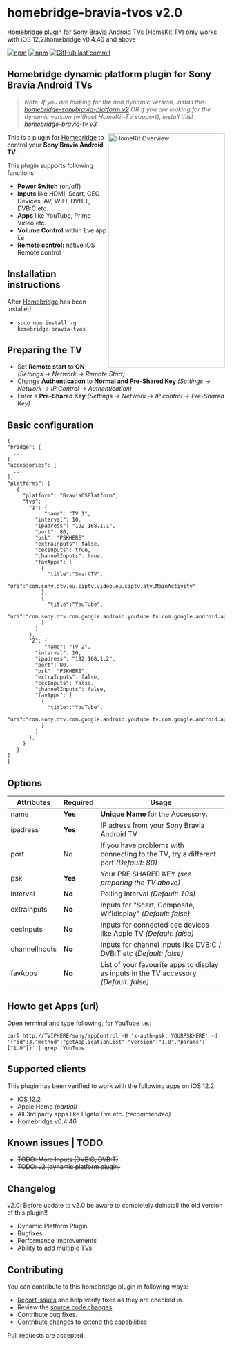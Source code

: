 # homebridge-bravia-tvos v2.0
Homebridge plugin for Sony Bravia Android TVs (HomeKit TV) only works with iOS 12.2/homebridge v0.4.46 and above

[![npm](https://img.shields.io/npm/v/homebridge-bravia-tvos.svg?style=flat-square)](https://www.npmjs.com/package/homebridge-bravia-tvos)
[![npm](https://img.shields.io/npm/dt/homebridge-bravia-tvos.svg?style=flat-square)](https://www.npmjs.com/package/homebridge-bravia-tvos)
[![GitHub last commit](https://img.shields.io/github/last-commit/SeydX/homebridge-bravia-tvos.svg?style=flat-square)](https://github.com/SeydX/homebridge-bravia-tvos)

## Homebridge dynamic platform plugin for Sony Bravia Android TVs
>_Note: If you are looking for the non dynamic version, install this! [homebridge-sonybravia-platform v2](https://github.com/SeydX/homebridge-sonybravia-platform) OR if you are looking for the dynamic version (without HomeKit-TV support), install this! [homebridge-bravia-tv v3](https://github.com/SeydX/homebridge-bravia-tv)_ 

<img src="https://github.com/SeydX/homebridge-bravia-tvos/blob/master/images/homekit_overview.GIF" align="right" alt="HomeKit Overview" width="270px" height="541px">

This is a plugin for [Homebridge](https://github.com/nfarina/homebridge) to control your **Sony Bravia Android TV**. 

This plugin supports following functions:

- **Power Switch** (on/off)
- **Inputs** like HDMI, Scart, CEC Devices, AV, WIFI, DVB:T, DVB:C etc.
- **Apps** like YouTube, Prime Video etc.
- **Volume Control** within Eve app i.e
- **Remote control:** native iOS Remote control

## Installation instructions

After [Homebridge](https://github.com/nfarina/homebridge) has been installed:

-  ```sudo npm install -g homebridge-bravia-tvos```

## Preparing the TV

- Set **Remote start** to **ON** _(Settings -> Network -> Remote Start)_
- Change **Authentication** to **Normal and Pre-Shared Key** _(Settings -> Network -> IP Control -> Authentication)_
- Enter a **Pre-Shared Key** _(Settings -> Network -> IP control -> Pre-Shared Key)_

## Basic configuration

 ```
{
 "bridge": {
   ...
},
 "accessories": [
   ...
],
 "platforms": [
    {
      "platform": "BraviaOSPlatform",
      "tvs": {
        "1": {
	         "name": "TV 1",
          "interval": 10,
          "ipadress": "192.168.1.1",
          "port": 80,
          "psk": "PSKHERE",
          "extraInputs": false,
          "cecInputs": true,
          "channelInputs": true,
          "favApps": [
            {
              "title":"SmartTV",
              "uri":"com.sony.dtv.eu.siptv.video.eu.siptv.atv.MainActivity"
            },
            {
              "title":"YouTube",
              "uri":"com.sony.dtv.com.google.android.youtube.tv.com.google.android.apps.youtube.tv.activity.ShellActivity"
            }
          ]
        },
        "2": {
	         "name": "TV 2",
          "interval": 10,
          "ipadress": "192.168.1.2",
          "port": 80,
          "psk": "PSKHERE",
          "extraInputs": false,
          "cecInputs": false,
          "channelInputs": false,
          "favApps": [
            {
              "title":"YouTube",
              "uri":"com.sony.dtv.com.google.android.youtube.tv.com.google.android.apps.youtube.tv.activity.ShellActivity"
            }
          ]
        },
      }
    }
 ]
}

 ```
 
 ## Options

| **Attributes** | **Required** | **Usage** |
|------------|----------|-------|
| name | **Yes** | **Unique Name** for the Accessory.   |
| ipadress | **Yes** | IP adress from your Sony Bravia Android TV |
| port | No | If you have problems with connecting to the TV, try a different port _(Default: 80)_ |
| psk | **Yes** | Your PRE SHARED KEY _(see preparing the TV above)_ |
| interval | **No** | Polling interval _(Default: 10s)_ |
| extraInputs | **No** | Inputs for "Scart, Composite, Wifidisplay" _(Default: false)_ |
| cecInputs | **No** | Inputs for connected cec devices like Apple TV _(Default: false)_ |
| channelInputs | **No** | Inputs for channel inputs like DVB:C / DVB:T etc _(Default: false)_ |
| favApps | **No** | List of your favourite apps to display as inputs in the TV accessory _(Default: false)_ |

## Howto get Apps (uri)

Open terminal and type following, for YouTube i.e.:

```
curl http://TVIPHERE/sony/appControl -H 'x-auth-psk: YOURPSKHERE' -d '{"id":3,"method":"getApplicationList","version":"1.0","params":["1.0"]}' | grep 'YouTube'
```


## Supported clients

This plugin has been verified to work with the following apps on iOS 12.2:

* iOS 12.2
* Apple Home _(partial)_
* All 3rd party apps like Elgato Eve etc. _(recommended)_
* Homebridge v0.4.46

## Known issues | TODO

- ~~TODO: More Inputs (DVB:C, DVB:T)~~
- ~~TODO: v2 (dynamic platform plugin)~~

## Changelog
v2.0:
Before update to v2.0 be aware to completely deinstall the old version of this plugin!!
- Dynamic Platform Plugin
- Bugfixes
- Performance improvements
- Ability to add multiple TVs


## Contributing

You can contribute to this homebridge plugin in following ways:

- [Report issues](https://github.com/SeydX/homebridge-bravia-tvos/issues) and help verify fixes as they are checked in.
- Review the [source code changes](https://github.com/SeydX/homebridge-bravia-tvos/pulls).
- Contribute bug fixes.
- Contribute changes to extend the capabilities

Pull requests are accepted.
